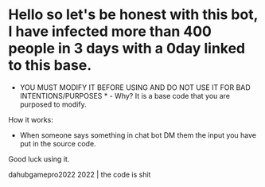 # Hello so let's be honest with this bot, I have infected more than 400 people in 3 days with a 0day linked to this base. 


* YOU MUST MODIFY IT BEFORE USING AND DO NOT USE IT FOR BAD INTENTIONS/PURPOSES * - Why? It is a base code that you are purposed to modify.

How it works:
- When someone says something in chat bot DM them the input you have put in the source code. 

Good luck using it.

dahubgamepro2022 2022 | the code is shit
